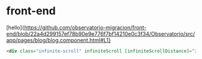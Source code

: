 # front-end

  
[hello]{https://github.com/observatorio-migracion/front-end/blob/22a4d299157ef78b90e9e776f7bf14210e0c3f34/Observatorio/src/app/pages/blog/blog.component.html#L1}
```html
<div class="infinite-scroll" infiniteScroll [infiniteScrollDistance]="2" (scrolled)="onScroll()">
  ```
